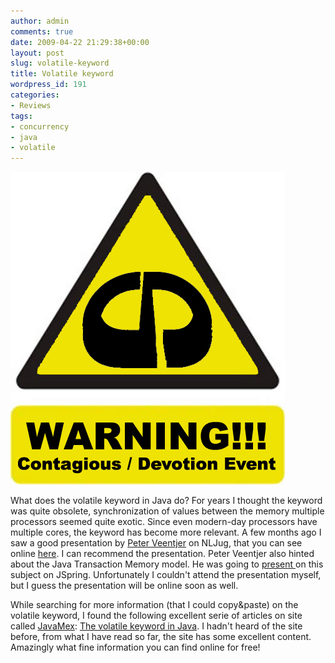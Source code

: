 ```yaml
---
author: admin
comments: true
date: 2009-04-22 21:29:38+00:00
layout: post
slug: volatile-keyword
title: Volatile keyword
wordpress_id: 191
categories:
- Reviews
tags:
- concurrency
- java
- volatile
---
```


![warningsign](/wp-content/uploads/2009/04/warningsign.jpg)

What does the volatile keyword in Java do? For years I thought the keyword was quite obsolete, synchronization of values between the memory multiple processors seemed quite exotic. Since even modern-day processors have multiple cores, the keyword has become more relevant. A few months ago I saw a good presentation by [Peter Veentjer](http://pveentjer.wordpress.com) on NLJug, that you can see online [here](http://www.xebia.com/sites/default/files/J-Spring%202009%20-%20Peter%20Veentjer.pdf). I can recommend the presentation.
Peter Veentjer also hinted about the Java Transaction Memory model. He was going to [present ](http://pveentjer.wordpress.com/2009/03/08/going-to-speak-on-nljug-j-spring-2009/)on this subject on JSpring. Unfortunately I couldn't attend the presentation myself, but I guess the presentation will be online soon as well.

While searching for more information (that I could copy&paste) on the volatile keyword, I found the following excellent serie of articles on site called [JavaMex](http://www.javamex.com/): [The volatile keyword in Java](http://www.javamex.com/tutorials/synchronization_volatile.shtml). I hadn't heard of the site before, from what I have read so far, the site has some excellent content. Amazingly what fine information you can find online for free!
